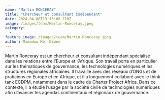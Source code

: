 ```yaml
---
name: "Martin RONCERAY"
title: "Chercheur et consultant indépendant"
date: 2024-04-08T13:13:00.120Z
image: /images/team/Martin-Ronceray.jpeg
category:
  - 
feature_image: /images/team/Martin-Ronceray.jpeg
author: Mamadou Mb. Dione
---
```

Martin Ronceray est un chercheur et consultant indépendant spécialisé dans les relations entre l’Europe et l’Afrique. Son travail porte en particulier sur les thématiques de gouvernance, les technologies numériques et les structures régionales africaines. Il travaille avec des réseaux d’ONGs et de praticiens en Europe et en Afrique, et il a longuement collaboré avec le think tank ECDPM, notamment dans le cadre du Charter Project Africa. Dans ce contexte, il a étudié l’usage par la société civile de technologies numériques afin d’avancer les agendas continentaux et régionaux de gouvernance.